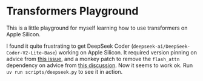 # Transformers Playground

This is a little playground for myself learning how to use transformers on Apple Silicon.

I found it quite frustrating to get DeepSeek Coder (`deepseek-ai/DeepSeek-Coder-V2-Lite-Base`) working on Apple Silicon. It required version pinning on advice from [this issue](https://github.com/OpenBMB/MiniCPM-o/issues/722#issuecomment-2592260410), and a monkey patch to remove the `flash_attn` dependency on advice from [this discussion](https://huggingface.co/qnguyen3/nanoLLaVA-1.5/discussions/4). Now it seems to work ok. Run `uv run scripts/deepseek.py` to see it in action.
